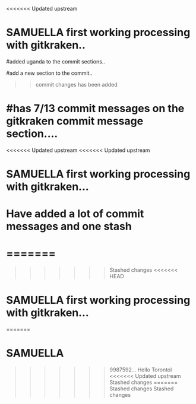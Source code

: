 <<<<<<< Updated upstream
# SAMUELLA first working processing with gitkraken..

#added uganda to the commit sections..

#add a new section to the commit..

>>commit changes has been added



#has 7/13 commit messages on the gitkraken commit message section....
=======
<<<<<<< Updated upstream
<<<<<<< Updated upstream
# SAMUELLA first working processing with gitkraken...

# Have added a lot of commit messages and one stash
=======
=======
>>>>>>> Stashed changes
<<<<<<< HEAD
# SAMUELLA first working processing with gitkraken...
=======
# SAMUELLA
>>>>>>> 9987592... Hello Torontol
<<<<<<< Updated upstream
>>>>>>> Stashed changes
=======
>>>>>>> Stashed changes
>>>>>>> Stashed changes
